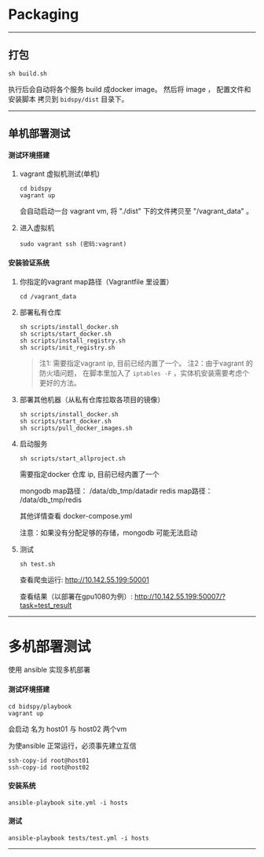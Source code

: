 # Packaging
----------------


## 打包

```
sh build.sh
```

执行后会自动将各个服务 build 成docker image。 然后将 image ， 配置文件和安装脚本 拷贝到 `bidspy/dist` 目录下。

---

## 单机部署测试


#### 测试环境搭建

1. vagrant 虚拟机测试\(单机\)

    ```
    cd bidspy
    vagrant up
    ```

    会自动启动一台 vagrant vm, 将 "./dist" 下的文件拷贝至 "/vagrant_data" 。

2. 进入虚拟机

    ```
    sudo vagrant ssh (密码:vagrant)
    ```


#### 安装验证系统

1. 你指定的vagrant map路径（Vagrantfile 里设置）

    ```
    cd /vagrant_data
    ```

1. 部署私有仓库

    ```
    sh scripts/install_docker.sh
    sh scripts/start_docker.sh
    sh scripts/install_registry.sh
    sh scripts/init_registry.sh
    ```

    > 注1: 需要指定vagrant ip, 目前已经内置了一个。
    > 注2：由于vagrant 的防火墙问题， 在脚本里加入了 `iptables -F` ，实体机安装需要考虑个更好的方法。

1. 部署其他机器（从私有仓库拉取各项目的镜像）

    ```
    sh scripts/install_docker.sh
    sh scripts/start_docker.sh
    sh scripts/pull_docker_images.sh
    ```

3. 启动服务

    ```
    sh scripts/start_allproject.sh
    ```

    需要指定docker 仓库 ip, 目前已经内置了一个

    mongodb map路径： /data/db_tmp/datadir
    redis map路径： /data/db_tmp/redis

    其他详情查看 docker-compose.yml

    注意：如果没有分配足够的存储，mongodb 可能无法启动


4. 测试

    ```
    sh test.sh
    ```

    查看爬虫运行:
    http://10.142.55.199:50001

    查看结果（以部署在gpu1080为例）:
    http://10.142.55.199:50007/?task=test_result

-------------

# 多机部署测试

使用 ansible 实现多机部署

#### 测试环境搭建

```
cd bidspy/playbook
vagrant up
```

会启动 名为 host01 与 host02 两个vm

为使ansible 正常运行，必须事先建立互信

```
ssh-copy-id root@host01
ssh-copy-id root@host02
```

#### 安装系统

```
ansible-playbook site.yml -i hosts
```

#### 测试

```
ansible-playbook tests/test.yml -i hosts
```



---
